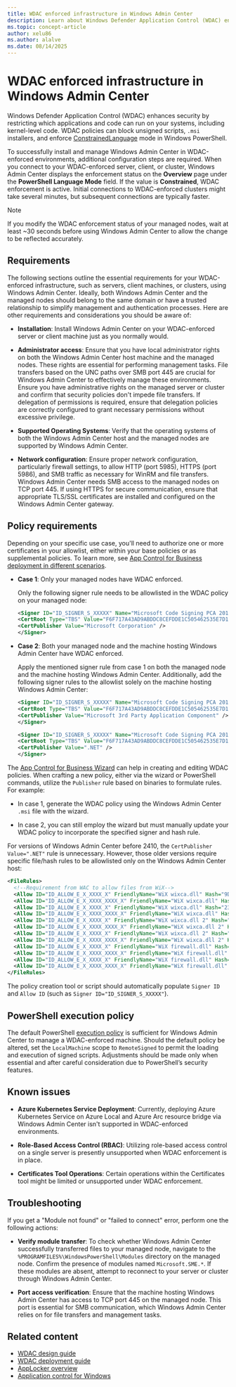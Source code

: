 ```yaml
---
title: WDAC enforced infrastructure in Windows Admin Center
description: Learn about Windows Defender Application Control (WDAC) enforced servers and clusters in using Windows Admin Center including settings and requirements.
ms.topic: concept-article
author: xelu86
ms.author: alalve
ms.date: 08/14/2025
---
```


# WDAC enforced infrastructure in Windows Admin Center

Windows Defender Application Control (WDAC) enhances security by restricting which applications and code can run on your systems, including kernel-level code. WDAC policies can block unsigned scripts, `.msi` installers, and enforce [ConstrainedLanguage](/powershell/module/microsoft.powershell.core/about/about_language_modes) mode in Windows PowerShell.

To successfully install and manage Windows Admin Center in WDAC-enforced environments, additional configuration steps are required. When you connect to your WDAC-enforced server, client, or cluster, Windows Admin Center displays the enforcement status on the **Overview** page under the **PowerShell Language Mode** field. If the value is **Constrained**, WDAC enforcement is active. Initial connections to WDAC-enforced clusters might take several minutes, but subsequent connections are typically faster.

> [!NOTE]
> If you modify the WDAC enforcement status of your managed nodes, wait at least ~30 seconds before using Windows Admin Center to allow the change to be reflected accurately.

## Requirements

The following sections outline the essential requirements for your WDAC-enforced infrastructure, such as servers, client machines, or clusters, using Windows Admin Center. Ideally, both Windows Admin Center and the managed nodes should belong to the same domain or have a trusted relationship to simplify management and authentication processes. Here are other requirements and considerations you should be aware of:

- **Installation**: Install Windows Admin Center on your WDAC-enforced server or client machine just as you normally would.

- **Administrator access**: Ensure that you have local administrator rights on both the Windows Admin Center host machine and the managed nodes. These rights are essential for performing management tasks. File transfers based on the UNC paths over SMB port 445 are crucial for Windows Admin Center to effectively manage these environments. Ensure you have administrative rights on the managed server or cluster and confirm that security policies don't impede file transfers. If delegation of permissions is required, ensure that delegation policies are correctly configured to grant necessary permissions without excessive privilege.

- **Supported Operating Systems**: Verify that the operating systems of both the Windows Admin Center host and the managed nodes are supported by Windows Admin Center.

- **Network configuration**: Ensure proper network configuration, particularly firewall settings, to allow HTTP (port 5985), HTTPS (port 5986), and SMB traffic as necessary for WinRM and file transfers. Windows Admin Center needs SMB access to the managed nodes on TCP port 445. If using HTTPS for secure communication, ensure that appropriate TLS/SSL certificates are installed and configured on the Windows Admin Center gateway.

## Policy requirements

Depending on your specific use case, you'll need to authorize one or more certificates in your allowlist, either within your base policies or as supplemental policies. To learn more, see [App Control for Business deployment in different scenarios](/windows/security/threat-protection/windows-defender-application-control/types-of-devices).

- **Case 1**: Only your managed nodes have WDAC enforced.

  Only the following signer rule needs to be allowlisted in the WDAC policy on your managed node:

  ```xml
  <Signer ID="ID_SIGNER_S_XXXXX" Name="Microsoft Code Signing PCA 2011">
  <CertRoot Type="TBS" Value="F6F717A43AD9ABDDC8CEFDDE1C505462535E7D1307E630F9544A2D14FE8BF26E" />
  <CertPublisher Value="Microsoft Corporation" />
  </Signer>
  ```

- **Case 2**: Both your managed node and the machine hosting Windows Admin Center have WDAC enforced.

  Apply the mentioned signer rule from case 1 on both the managed node and the machine hosting Windows Admin Center. Additionally, add the following signer rules to the allowlist solely on the machine hosting Windows Admin Center:

  ```xml
  <Signer ID="ID_SIGNER_S_XXXXX" Name="Microsoft Code Signing PCA 2011">
  <CertRoot Type="TBS" Value="F6F717A43AD9ABDDC8CEFDDE1C505462535E7D1307E630F9544A2D14FE8BF26E" />
  <CertPublisher Value="Microsoft 3rd Party Application Component" />
  </Signer>

  <Signer ID="ID_SIGNER_S_XXXXX" Name="Microsoft Code Signing PCA 2011">
  <CertRoot Type="TBS" Value="F6F717A43AD9ABDDC8CEFDDE1C505462535E7D1307E630F9544A2D14FE8BF26E" />
  <CertPublisher Value=".NET" />
  </Signer>
  ```

The [App Control for Business Wizard](/windows/security/application-security/application-control/app-control-for-business/design/appcontrol-wizard) can help in creating and editing WDAC policies. When crafting a new policy, either via the wizard or PowerShell commands, utilize the `Publisher` rule based on binaries to formulate rules. For example:

- In case 1, generate the WDAC policy using the Windows Admin Center `.msi` file with the wizard.

- In case 2, you can still employ the wizard but must manually update your WDAC policy to incorporate the specified signer and hash rule.

For versions of Windows Admin Center before 2410, the `CertPublisher Value=".NET"` rule is unnecessary. However, those older versions require specific file/hash rules to be allowlisted only on the Windows Admin Center host:

```xml
<FileRules>
  <!--Requirement from WAC to allow files from WiX-->
  <Allow ID="ID_ALLOW_E_X_XXXX_X" FriendlyName="WiX wixca.dll" Hash="9DE61721326D8E88636F9633AA37FCB885A4BABE" />
  <Allow ID="ID_ALLOW_E_X_XXXX_XXXX_X" FriendlyName="WiX wixca.dll" Hash="B216DFA814FC856FA7078381291C78036CEF0A05" />
  <Allow ID="ID_ALLOW_E_X_XXXX_X" FriendlyName="WiX wixca.dll" Hash="233F5E43325615710CA1AA580250530E06339DEF861811073912E8A16B058C69" />
  <Allow ID="ID_ALLOW_E_X_XXXX_XXXX_X" FriendlyName="WiX wixca.dll" Hash="B216DFA814FC856FA7078381291C78036CEF0A05" />
  <Allow ID="ID_ALLOW_E_X_XXXX_X" FriendlyName="WiX wixca.dll 2" Hash="EB4CB5FF520717038ADADCC5E1EF8F7C24B27A90" />
  <Allow ID="ID_ALLOW_E_X_XXXX_XXXX_X" FriendlyName="WiX wixca.dll 2" Hash="6C65DD86130241850B2D808C24EC740A4C509D9C" />
  <Allow ID="ID_ALLOW_E_X_XXXX_X" FriendlyName="WiX wixca.dll 2" Hash="C8D190D5BE1EFD2D52F72A72AE9DFA3940AB3FACEB626405959349654FE18B74" />
  <Allow ID="ID_ALLOW_E_X_XXXX_XXXX_X" FriendlyName="WiX wixca.dll 2" Hash="6C65DD86130241850B2D808C24EC740A4C509D9C" />
  <Allow ID="ID_ALLOW_E_X_XXXX_X" FriendlyName="WiX firewall.dll" Hash="2F0903D4B21A0231ADD1B4CD02E25C7C4974DA84" />
  <Allow ID="ID_ALLOW_E_X_XXXX_XXXX_X" FriendlyName="WiX firewall.dll" Hash="868635E434C14B65AD7D7A9AE1F4047965740786" />
  <Allow ID="ID_ALLOW_E_X_XXXX_X" FriendlyName="WiX firewall.dll" Hash="5C29B8255ACE0CD94C066C528C8AD04F0F45EBA12FCF94DA7B9CA1B64AD4288B" />
  <Allow ID="ID_ALLOW_E_X_XXXX_XXXX_X" FriendlyName="WiX firewall.dll" Hash="868635E434C14B65AD7D7A9AE1F4047965740786" />
</FileRules>
```

The policy creation tool or script should automatically populate `Signer ID` and `Allow ID` (such as `Signer ID="ID_SIGNER_S_XXXXX"`).

## PowerShell execution policy

The default PowerShell [execution policy](/powershell/module/microsoft.powershell.core/about/about_execution_policies) is sufficient for Windows Admin Center to manage a WDAC-enforced machine. Should the default policy be altered, set the `LocalMachine` scope to `RemoteSigned` to permit the loading and execution of signed scripts. Adjustments should be made only when essential and after careful consideration due to PowerShell’s security features.

## Known issues

- **Azure Kubernetes Service Deployment**: Currently, deploying Azure Kubernetes Service on Azure Local and Azure Arc resource bridge via Windows Admin Center isn't supported in WDAC-enforced environments.

- **Role-Based Access Control (RBAC)**: Utilizing role-based access control on a single server is presently unsupported when WDAC enforcement is in place.

- **Certificates Tool Operations**: Certain operations within the Certificates tool might be limited or unsupported under WDAC enforcement.

## Troubleshooting

If you get a "Module not found" or "failed to connect" error, perform one the following actions:

- **Verify module transfer**: To check whether Windows Admin Center successfully transferred files to your managed node, navigate to the `%PROGRAMFILES%\WindowsPowerShell\Modules` directory on the managed node. Confirm the presence of modules named `Microsoft.SME.*`. If these modules are absent, attempt to reconnect to your server or cluster through Windows Admin Center.

- **Port access verification**: Ensure that the machine hosting Windows Admin Center has access to TCP port 445 on the managed node. This port is essential for SMB communication, which Windows Admin Center relies on for file transfers and management tasks.

## Related content

- [WDAC design guide](/windows/security/threat-protection/windows-defender-application-control/windows-defender-application-control-design-guide)
- [WDAC deployment guide](/windows/security/threat-protection/windows-defender-application-control/windows-defender-application-control-deployment-guide)
- [AppLocker overview](/windows/security/threat-protection/windows-defender-application-control/applocker/applocker-overview)
- [Application control for Windows](/windows/security/threat-protection/windows-defender-application-control/windows-defender-application-control)
